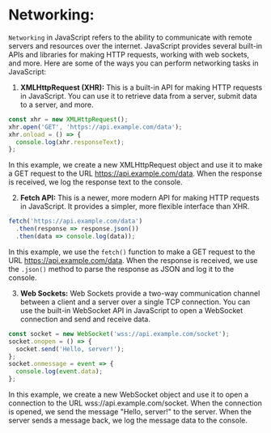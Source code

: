 # Networking:
`Networking` in JavaScript refers to the ability to communicate with remote servers and resources over the internet. JavaScript provides several built-in APIs and libraries for making HTTP requests, working with web sockets, and more. Here are some of the ways you can perform networking tasks in JavaScript:

1. **XMLHttpRequest (XHR):**
  This is a built-in API for making HTTP requests in JavaScript. You can use it to retrieve data from a server, submit data to a server, and more.
```js
const xhr = new XMLHttpRequest();
xhr.open('GET', 'https://api.example.com/data');
xhr.onload = () => {
  console.log(xhr.responseText);
};
```
In this example, we create a new XMLHttpRequest object and use it to make a GET request to the URL https://api.example.com/data. When the response is received, we log the response text to the console.

2. **Fetch API:** 
  This is a newer, more modern API for making HTTP requests in JavaScript. It provides a simpler, more flexible interface than XHR.
```js
fetch('https://api.example.com/data')
  .then(response => response.json())
  .then(data => console.log(data));
```
In this example, we use the `fetch()` function to make a GET request to the URL https://api.example.com/data. When the response is received, we use the `.json()` method to parse the response as JSON and log it to the console.
  
3. **Web Sockets:**
  Web Sockets provide a two-way communication channel between a client and a server over a single TCP connection. You can use the built-in WebSocket API in JavaScript to open a WebSocket connection and send and receive data.
```js
const socket = new WebSocket('wss://api.example.com/socket');
socket.onopen = () => {
  socket.send('Hello, server!');
};
socket.onmessage = event => {
  console.log(event.data);
};
```
In this example, we create a new WebSocket object and use it to open a connection to the URL wss://api.example.com/socket. When the connection is opened, we send the message "Hello, server!" to the server. When the server sends a message back, we log the message data to the console.